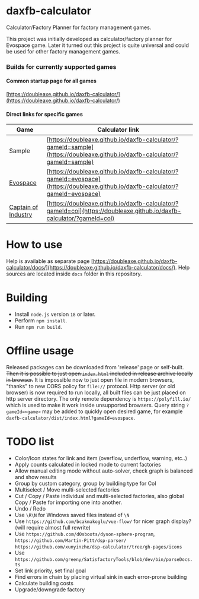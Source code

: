 # daxfb-calculator
Calculator/Factory Planner for factory management games.

This project was initially developed as calculator/factory planner for Evospace game.
Later it turned out this project is quite universal and could be used for other factory management games.

### Builds for currently supported games

#### Common startup page for all games

[https://doubleaxe.github.io/daxfb-calculator/](https://doubleaxe.github.io/daxfb-calculator/)

#### Direct links for specific games

| Game | Calculator link |
|---|---|
| Sample | [https://doubleaxe.github.io/daxfb-calculator/?gameId=sample](https://doubleaxe.github.io/daxfb-calculator/?gameId=sample) |
| [Evospace](https://store.steampowered.com/app/1013540/Evospace/) | [https://doubleaxe.github.io/daxfb-calculator/?gameId=evospace](https://doubleaxe.github.io/daxfb-calculator/?gameId=evospace) |
| [Captain of Industry](https://www.captain-of-industry.com/) | [https://doubleaxe.github.io/daxfb-calculator/?gameId=coi](https://doubleaxe.github.io/daxfb-calculator/?gameId=coi) |

# How to use

Help is available as separate page [https://doubleaxe.github.io/daxfb-calculator/docs/](https://doubleaxe.github.io/daxfb-calculator/docs/).
Help sources are located inside `docs` folder in this repository.

# Building

- Install `node.js` version `18` or later.
- Perform `npm install`.
- Run `npm run build`.

# Offline usage

Released packages can be downloaded from 'release' page or self-built.
~~Then it is possible to just open `index.html` included in release archive locally in browser.~~
It is impossible now to just open file in modern browsers, "thanks" to new CORS policy for `file://` protocol.
Http server (or old browser) is now required to run locally, all built files can be just placed on http server directory.
The only remote dependency is `https://polyfill.io/` which is used to make it work inside unsupported browsers.
Query string `?gameId=<game>` may be added to quickly open desired game, for example `daxfb-calculator/dist/index.html?gameId=evospace`.

# TODO list

- Color/Icon states for link and item (overflow, underflow, warning, etc..)
- Apply counts calculated in locked mode to current factories
- Allow manual editing mode without auto-solver, check graph is balanced and show results
- Group by custom category, group by building type for CoI
- Multiselect / Move multi-selected factories
- Cut / Copy / Paste individual and multi-selected factories, also global Copy / Paste for importing one into another.
- Undo / Redo
- Use `\R\N` for Windows saved files instead of `\N`
- Use `https://github.com/bcakmakoglu/vue-flow/` for nicer graph display? (will require almost full rewrite)
- Use `https://github.com/d0sboots/dyson-sphere-program`, `https://github.com/Martin-Pitt/dsp-parser/` `https://github.com/xunyinzhe/dsp-calculator/tree/gh-pages/icons`
- Use `https://github.com/greeny/SatisfactoryTools/blob/dev/bin/parseDocs.ts`
- Set link priority, set final goal
- Find errors in chain by placing virtual sink in each error-prone building
- Calculate building costs
- Upgrade/downgrade factory

